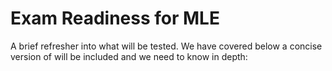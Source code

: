 # Exam Readiness for MLE

A brief refresher into what will be tested. We have covered below a concise version of will be included and we need to know in depth:

